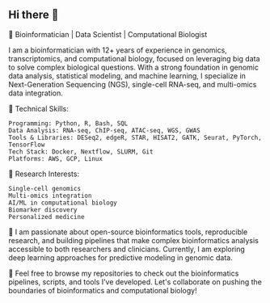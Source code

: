 ## Hi there 👋

🔬 Bioinformatician | Data Scientist | Computational Biologist

I am a bioinformatician with 12+ years of experience in genomics, transcriptomics, and computational biology, focused on leveraging big data to solve complex biological questions. With a strong foundation in genomic data analysis, statistical modeling, and machine learning, I specialize in Next-Generation Sequencing (NGS), single-cell RNA-seq, and multi-omics data integration.

🔧 Technical Skills:

	Programming: Python, R, Bash, SQL
	Data Analysis: RNA-seq, ChIP-seq, ATAC-seq, WGS, GWAS
	Tools & Libraries: DESeq2, edgeR, STAR, HISAT2, GATK, Seurat, PyTorch, TensorFlow
	Tech Stack: Docker, Nextflow, SLURM, Git
	Platforms: AWS, GCP, Linux

 
🧠 Research Interests:

	Single-cell genomics
	Multi-omics integration
	AI/ML in computational biology
	Biomarker discovery
	Personalized medicine



 
🌱 I am passionate about open-source bioinformatics tools, reproducible research, and building pipelines that make complex bioinformatics analysis accessible to both researchers and clinicians. Currently, I am exploring deep learning approaches for predictive modeling in genomic data.


🔗 Feel free to browse my repositories to check out the bioinformatics pipelines, scripts, and tools I’ve developed. Let's collaborate on pushing the boundaries of bioinformatics and computational biology!
